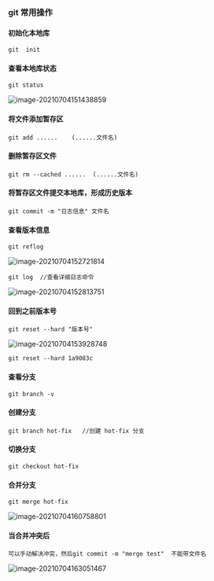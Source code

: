 ### git 常用操作

#### 初始化本地库

```
git  init
```

#### 查看本地库状态

```
git status
```

![image-20210704151438859](C:\Users\kun\AppData\Roaming\Typora\typora-user-images\image-20210704151438859.png)

#### 将文件添加暂存区

```
git add ......    (......文件名)
```

#### 删除暂存区文件

```
git rm --cached ......  (......文件名)
```

####  将暂存区文件提交本地库，形成历史版本

```
git commit -m "日志信息" 文件名
```

#### 查看版本信息

```
git reflog
```

![image-20210704152721814](C:\Users\kun\AppData\Roaming\Typora\typora-user-images\image-20210704152721814.png)

```
git log  //查看详细日志命令
```

![image-20210704152813751](C:\Users\kun\AppData\Roaming\Typora\typora-user-images\image-20210704152813751.png)

#### 回到之前版本号

```
git reset --hard "版本号"  
```

![image-20210704153928748](C:\Users\kun\AppData\Roaming\Typora\typora-user-images\image-20210704153928748.png)

```
git reset --hard 1a9083c
```

#### 查看分支

```
git branch -v
```

#### 创建分支

```
git branch hot-fix   //创建 hot-fix 分支
```

#### 切换分支

```
git checkout hot-fix
```

#### 合并分支

```
git merge hot-fix
```

![image-20210704160758801](C:\Users\kun\AppData\Roaming\Typora\typora-user-images\image-20210704160758801.png)

#### 当合并冲突后

```
可以手动解决冲突，然后git commit -m "merge test"  不能带文件名
```

![image-20210704163051467](C:\Users\kun\AppData\Roaming\Typora\typora-user-images\image-20210704163051467.png)



